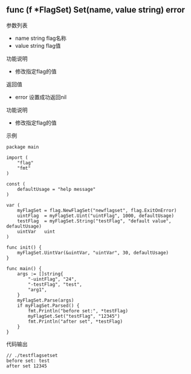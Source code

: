 ## func (f *FlagSet) Set(name, value string) error

参数列表
- name string flag名称
- value string flag值

功能说明
- 修改指定flag的值

返回值
- error 设置成功返回nil

功能说明
- 修改指定flag的值

示例
        
    package main
    
    import (
    	"flag"
    	"fmt"
    )
    
    const (
    	defaultUsage = "help message"
    )
    
    var (
    	myFlagSet = flag.NewFlagSet("newflagset", flag.ExitOnError)
    	uintFlag  = myFlagSet.Uint("uintFlag", 1000, defaultUsage)
    	testFlag  = myFlagSet.String("testFlag", "default value", defaultUsage)
    	uintVar   uint
    )
    
    func init() {
    	myFlagSet.UintVar(&uintVar, "uintVar", 30, defaultUsage)
    }

    func main() {
    	args := []string{
    		"-uintFlag", "24",
    		"-testFlag", "test",
    		"arg1",
    	}
    	myFlagSet.Parse(args)
    	if myFlagSet.Parsed() {
    		fmt.Println("before set:", *testFlag)
    		myFlagSet.Set("testFlag", "12345")
    		fmt.Println("after set", *testFlag)
    	}
    }
    
代码输出
        
    // ./testflagsetset                        
    before set: test
    after set 12345

